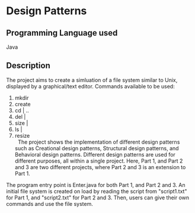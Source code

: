 # Design Patterns

## Programming Language used
Java

## Description
The project aims to create a simluation of a file system similar to Unix, displayed by a graphical/text editor. Commands available to be used: <br/>
1. mkdir <dirname> <br/>
2. create <filename> <size> <br/>
3. cd <dirname> | .. <br/>
4. del <dirname> | <filename> <br/>
5. size <dirname> | <filename> <br/>
6. ls <dirname> | <filename> <br/>
7. resize <filename> <size> <br/>
  
The project shows the implementation of different design patterns such as Creational design patterns, Structural design patterns, and Behavioral design patterns. Different design patterns are used for different purposes, all within a single project. Here, Part 1, and Part 2 and 3 are two different projects, where Part 2 and 3 is an extension to Part 1.

The program entry point is Enter.java for both Part 1, and Part 2 and 3. An initial file system is created on load by reading the script from "script1.txt" for Part 1, and "script2.txt" for Part 2 and 3. Then, users can give their own commands and use the file system.
